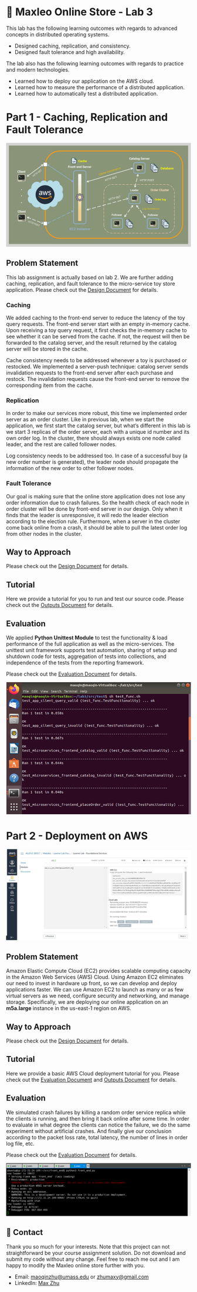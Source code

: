# :elephant: Maxleo Online Store - Lab 3



This lab has the following learning outcomes with regards to advanced concepts in distributed operating systems.
* Designed caching, replication, and consistency.
* Designed fault tolerance and high availability.



The lab also has the following learning outcomes with regards to practice and modern technologies.
* Learned how to deploy our application on the AWS cloud.
* Learned how to measure the performance of a distributed application.
* Learned how to automatically test a distributed application.


# Part 1 - Caching, Replication and Fault Tolerance



![overview](https://github.com/MaxyZhu75/Maxleo-Online-Store/blob/main/Lab3/summary/figures/Overview.png)



## Problem Statement



This lab assignment is actually based on lab 2. We are further adding caching, replication, and fault tolerance to the micro-service toy store application. Please check out the [Design Document](https://github.com/MaxyZhu75/Maxleo-Online-Store/blob/main/Lab3/summary/design/design%20document.pdf) for details.



### Caching



We added caching to the front-end server to reduce the latency of the toy query requests. The front-end server start with an empty in-memory cache. Upon receiving a toy query request, it first checks the in-memory cache to see whether it can be served from the cache. If not, the request will then be forwarded to the catalog server, and the result returned by the catalog server will be stored in the cache.



Cache consistency needs to be addressed whenever a toy is purchased or restocked. We implemented a server-push technique: catalog server sends invalidation requests to the front-end server after each purchase and restock. The invalidation requests cause the front-end server to remove the corresponding item from the cache.



### Replication



In order to make our services more robust, this time we implemented order server as an order cluster. Like in previous lab, when we start the application, we first start the catalog server, but what’s different in this lab is we start 3 replicas of the order server, each with a unique id number and its own order log. In the cluster, there should always exists one node called leader, and the rest are called follower nodes.



Log consistency needs to be addressed too. In case of a successful buy (a new order number is generated), the leader node should propagate the information of the new order to other follower nodes.



### Fault Tolerance



Our goal is making sure that the online store application does not lose any order information due to crash failures. So the health check of each node in order cluster will be done by front-end server in our design. Only when it finds that the leader is unresponsive, it will redo the leader election according to the election rule. Furthermore, when a server in the cluster come back online from a crash, it should be able to pull the latest order log from other nodes in the cluster.



## Way to Approach



Please check out the [Design Document](https://github.com/MaxyZhu75/Maxleo-Online-Store/blob/main/Lab2/summary/design/design%20document.pdf) for details.



## Tutorial



Here we provide a tutorial for you to run and test our source code. Please check out the [Outputs Document](https://github.com/MaxyZhu75/Maxleo-Online-Store/blob/main/Lab3/summary/design/design%20document.pdf) for details.



## Evaluation



We applied **Python Unittest Module** to test the functionality & load performance of the full application as well as the micro-services. The unittest unit framework supports test automation, sharing of setup and shutdown code for tests, aggregation of tests into collections, and independence of the tests from the reporting framework.



Please check out the [Evaluation Document](https://github.com/MaxyZhu75/Maxleo-Online-Store/blob/main/Lab3/summary/evaluation/evaluation%20document.pdf) for details.



![evaluation](https://github.com/MaxyZhu75/Maxleo-Online-Store/blob/main/Lab3/summary/figures/func.png)




# Part 2 - Deployment on AWS



![part2](https://github.com/MaxyZhu75/Maxleo-Online-Store/blob/main/Lab3/summary/figures/aws3.png)



## Problem Statement



Amazon Elastic Compute Cloud (EC2) provides scalable computing capacity in the Amazon Web Services (AWS) Cloud. Using Amazon EC2 eliminates our need to invest in hardware up front, so we can develop and deploy applications faster. We can use Amazon EC2 to launch as many or as few virtual servers as we need, configure security and networking, and manage storage. Specifically, we are deploying our online application on an **m5a.large** instance in the us-east-1 region on AWS.



## Way to Approach
Please check out the [Design Document](https://github.com/MaxyZhu75/Maxleo-Online-Store/blob/main/Lab2/summary/design/design%20document.pdf) for details.



## Tutorial
Here we provide a basic AWS Cloud deployment tutorial for you. Please check out the [Evaluation Document](https://github.com/MaxyZhu75/Maxleo-Online-Store/blob/main/Lab3/summary/evaluation/evaluation%20document.pdf) and [Outputs Document](https://github.com/MaxyZhu75/Maxleo-Online-Store/blob/main/Lab3/summary/design/design%20document.pdf) for details.



## Evaluation



We simulated crash failures by killing a random order service replica while the clients is running, and then bring it back online after some time. In order to evaluate in what degree the clients can notice the failure, we do the same experiment without artificial crashes. And finally give our conclusion according to the packet loss rate, total latency, the number of lines in order log file, etc.



Please check out the [Evaluation Document](https://github.com/MaxyZhu75/Maxleo-Online-Store/blob/main/Lab3/summary/evaluation/evaluation%20document.pdf) for details.



![evaluation](https://github.com/MaxyZhu75/Maxleo-Online-Store/blob/main/Lab3/summary/figures/aws2.png)



## :calling: Contact
Thank you so much for your interests. Note that this project can not straightforward be your course assignment solution. Do not download and submit my code without any change. Feel free to reach me out and I am happy to modify the Maxleo online store further with you.
* Email: maoqinzhu@umass.edu or zhumaxy@gmail.com
* LinkedIn: [Max Zhu](https://www.linkedin.com/in/maoqin-zhu/)
